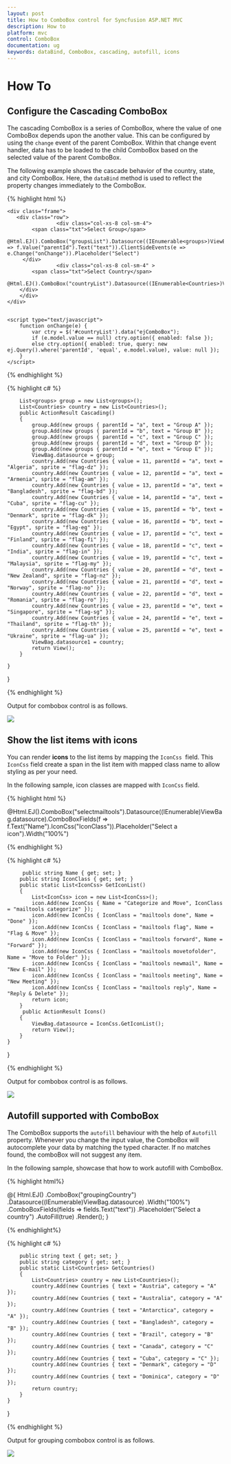 ```yaml
---
layout: post
title: How to ComboBox control for Syncfusion ASP.NET MVC
description: How to
platform: mvc
control: ComboBox
documentation: ug
keywords: dataBind, ComboBox, cascading, autofill, icons
---
```


# How To

## Configure the Cascading ComboBox

The cascading ComboBox is a series of ComboBox, where the value of one ComboBox depends
upon the another value. This can be configured by using the `change` event of the parent ComboBox.
Within that change event handler, data has to be loaded to the child ComboBox based on the selected
value of the parent ComboBox.

The following example shows the cascade behavior of the country, state, and city
ComboBox. Here, the `dataBind` method is used to reflect the property changes immediately
to the ComboBox.


{% highlight html %}

    <div class="frame">
       <div class="row">
                    <div class="col-xs-8 col-sm-4">
            <span class="txt">Select Group</span>
            @Html.EJ().ComboBox("groupsList").Datasource((IEnumerable<groups>)ViewBag.datasource).ComboBoxFields(f => f.Value("parentId").Text("text")).ClientSideEvents(e => e.Change("onChange")).Placeholder("Select")
         </div>
                    <div class="col-xs-8 col-sm-4" >
            <span class="txt">Select Country</span>
            @Html.EJ().ComboBox("countryList").Datasource((IEnumerable<Countries>)ViewBag.datasource1).ComboBoxFields(f=>f.Text("text")).Enabled(false)
        </div>
        </div>
    </div>


    <script type="text/javascript">
        function onChange(e) {
            var ctry = $('#countryList').data("ejComboBox");
            if (e.model.value == null) ctry.option({ enabled: false });
            else ctry.option({ enabled: true, query: new ej.Query().where('parentId', 'equal', e.model.value), value: null });
        }
    </script>

{% endhighlight %}

{% highlight c# %}

        
        List<groups> group = new List<groups>();
        List<Countries> country = new List<Countries>();
        public ActionResult Cascading()
        {
            group.Add(new groups { parentId = "a", text = "Group A" });
            group.Add(new groups { parentId = "b", text = "Group B" });
            group.Add(new groups { parentId = "c", text = "Group C" });
            group.Add(new groups { parentId = "d", text = "Group D" });
            group.Add(new groups { parentId = "e", text = "Group E" });
            ViewBag.datasource = group;
            country.Add(new Countries { value = 11, parentId = "a", text = "Algeria", sprite = "flag-dz" });
            country.Add(new Countries { value = 12, parentId = "a", text = "Armenia", sprite = "flag-am" });
            country.Add(new Countries { value = 13, parentId = "a", text = "Bangladesh", sprite = "flag-bd" });
            country.Add(new Countries { value = 14, parentId = "a", text = "Cuba", sprite = "flag-cu" });
            country.Add(new Countries { value = 15, parentId = "b", text = "Denmark", sprite = "flag-dk" });
            country.Add(new Countries { value = 16, parentId = "b", text = "Egypt", sprite = "flag-eg" });
            country.Add(new Countries { value = 17, parentId = "c", text = "Finland", sprite = "flag-fi" });
            country.Add(new Countries { value = 18, parentId = "c", text = "India", sprite = "flag-in" });
            country.Add(new Countries { value = 19, parentId = "c", text = "Malaysia", sprite = "flag-my" });
            country.Add(new Countries { value = 20, parentId = "d", text = "New Zealand", sprite = "flag-nz" });
            country.Add(new Countries { value = 21, parentId = "d", text = "Norway", sprite = "flag-no" });
            country.Add(new Countries { value = 22, parentId = "d", text = "Romania", sprite = "flag-ro" });
            country.Add(new Countries { value = 23, parentId = "e", text = "Singapore", sprite = "flag-sg" });
            country.Add(new Countries { value = 24, parentId = "e", text = "Thailand", sprite = "flag-th" });
            country.Add(new Countries { value = 25, parentId = "e", text = "Ukraine", sprite = "flag-ua" });
            ViewBag.datasource1 = country;
            return View();
        }

    }
}

{% endhighlight %}



Output for combobox control is as follows.


![](Combobox_howto_images/howto_cascading.png)


## Show the list items with icons

You can render **icons** to the list items by mapping the
`IconCss`
&nbsp;field. This `IconCss` field create a span in the list item with mapped class name
to allow styling as per your need.

In the following sample, icon classes are mapped with `IconCss` field.


{% highlight html %}

   <div class="frame">
        <div class="control">
            @Html.EJ().ComboBox("selectmailtools").Datasource((IEnumerable<IconCss>)ViewBag.datasource).ComboBoxFields(f => f.Text("Name").IconCss("IconClass")).Placeholder("Select a icon").Width("100%")
        </div>
    </div>
    <style>
    .mailtools {
    display: block;
    background-image: url('../../Images/dropdownlist/iconsapps.png');
    height: 25px;
    width: 25px;
    background-position: center center;
    background-repeat: no-repeat;
}

    .mailtools.done {
        background-position: 0 0;
    }

    .mailtools.movetofolder {
        background-position: 0 -22px;
    }

    .mailtools.categorize {
        background-position: 0 -46px;
    }

    .mailtools.flag {
        background-position: 0 -70px;
    }

    .mailtools.forward {
        background-position: 0 -94px;
    }

    .mailtools.newmail {
        background-position: 0 -116px;
    }

    .mailtools.reply {
        background-position: 0 -140px;
    }

    .mailtools.meeting {
        background-position: 0 -164px;
    }

.control {
    margin-left: 20px;
}

.ctrllabel {
    padding-bottom: 3px;
}
    </style>

{% endhighlight %}

{% highlight c# %}

        
         public string Name { get; set; }
        public string IconClass { get; set; }
        public static List<IconCss> GetIconList()
        {
            List<IconCss> icon = new List<IconCss>();
            icon.Add(new IconCss { Name = "Categorize and Move", IconClass = "mailtools categorize" });
            icon.Add(new IconCss { IconClass = "mailtools done", Name = "Done" });
            icon.Add(new IconCss { IconClass = "mailtools flag", Name = "Flag & Move" });
            icon.Add(new IconCss { IconClass = "mailtools forward", Name = "Forward" });
            icon.Add(new IconCss { IconClass = "mailtools movetofolder", Name = "Move to Folder" });
            icon.Add(new IconCss { IconClass = "mailtools newmail", Name = "New E-mail" });
            icon.Add(new IconCss { IconClass = "mailtools meeting", Name = "New Meeting" });
            icon.Add(new IconCss { IconClass = "mailtools reply", Name = "Reply & Delete" });
            return icon;
        }
         public ActionResult Icons()
        {
            ViewBag.datasource = IconCss.GetIconList();
            return View();
        }
    }
}

{% endhighlight %}



Output for combobox control is as follows.


![](Combobox_howto_images/howto_icon.png)

## Autofill supported with ComboBox

The ComboBox supports the `autofill` behaviour with the help
of `Autofill` property. Whenever you change the input value,
the ComboBox will autocomplete your data by matching the typed character. If no matches
found, the comboBox will not suggest any item.

In the following sample, showcase that how to work autofill with ComboBox.


{% highlight html%}

<div class="frame">
        <div class="control">
            @{
                Html.EJ()
                    .ComboBox("groupingCountry")
                    .Datasource((IEnumerable<Countries>)ViewBag.datasource)
                    .Width("100%")
                    .ComboBoxFields(fields => fields.Text("text"))
                    .Placeholder("Select a country")
                    .AutoFill(true)
                    .Render();
            }
        </div>
    </div>

{% endhighlight%}

{% highlight c# %}

        public string text { get; set; }
        public string category { get; set; }
        public static List<Countries> GetCountries()
        {
            List<Countries> country = new List<Countries>();
            country.Add(new Countries { text = "Austria", category = "A" });
            country.Add(new Countries { text = "Australia", category = "A" });
            country.Add(new Countries { text = "Antarctica", category = "A" });
            country.Add(new Countries { text = "Bangladesh", category = "B" });
            country.Add(new Countries { text = "Brazil", category = "B" });
            country.Add(new Countries { text = "Canada", category = "C" });
            country.Add(new Countries { text = "Cuba", category = "C" });
            country.Add(new Countries { text = "Denmark", category = "D" });
            country.Add(new Countries { text = "Dominica", category = "D" });
            return country;
        }
    }
}

{% endhighlight %}


Output for grouping combobox control is as follows.


![](Combobox_howto_images/autofill.png)

